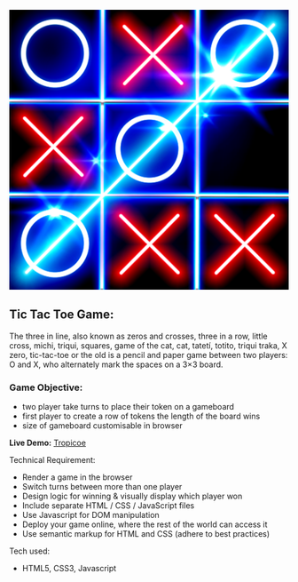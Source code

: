 ![Tic Tac Toe Game](/Tic_Tac_Toe.png)

## Tic Tac Toe Game:

The three in line, also known as zeros and crosses,
three in a row, little cross, michi, triqui, squares,
game of the cat, cat, tatetí, totito, triqui traka,
X zero, tic-tac-toe or the old is a pencil and paper
game between two players: O and X, who alternately
mark the spaces on a 3×3 board.

### Game Objective:

- two player take turns to place their token on a gameboard
- first player to create a row of tokens the length of the board wins
- size of gameboard customisable in browser

**Live Demo:** [Tropicoe](https://hftay.github.io/tropicoe/)

Technical Requirement:

- Render a game in the browser
- Switch turns between more than one player
- Design logic for winning & visually display which player won
- Include separate HTML / CSS / JavaScript files
- Use Javascript for DOM manipulation
- Deploy your game online, where the rest of the world can access it
- Use semantic markup for HTML and CSS (adhere to best practices)

Tech used:

- HTML5, CSS3, Javascript
